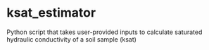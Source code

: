 # ksat_estimator
Python script that takes user-provided inputs to calculate saturated hydraulic conductivity of a soil sample (ksat)
